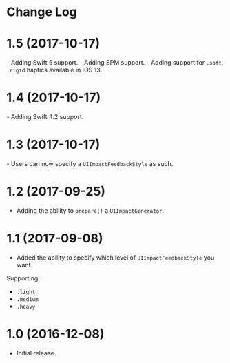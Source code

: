 # Change Log

# 1.5 (2017-10-17)

- Adding Swift 5 support.
- Adding SPM support.
- Adding support for `.soft`, `.rigid` haptics available in iOS 13.

# 1.4 (2017-10-17)

- Adding Swift 4.2 support.

# 1.3 (2017-10-17)

- Users can now specify a `UIImpactFeedbackStyle` as such.

# 1.2 (2017-09-25)

- Adding the ability to `prepare()` a `UIImpactGenerator`.

# 1.1 (2017-09-08)

- Added the ability to specify which level of `UIImpactFeedbackStyle` you want.

Supporting:
- `.light`
- `.medium`
- `.heavy`

# 1.0 (2016-12-08)

- Initial release.
